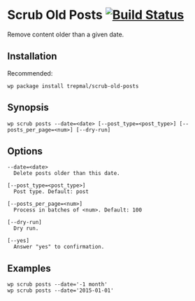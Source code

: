 # Scrub Old Posts [![Build Status](https://travis-ci.org/trepmal/scrub-old-posts.svg?branch=master)](https://travis-ci.org/trepmal/scrub-old-posts)

Remove content older than a given date.

## Installation

Recommended:

`wp package install trepmal/scrub-old-posts`

## Synopsis

`wp scrub posts --date=<date> [--post_type=<post_type>] [--posts_per_page=<num>] [--dry-run]`

## Options

    --date=<date>
      Delete posts older than this date.

    [--post_type=<post_type>]
      Post type. Default: post

    [--posts_per_page=<num>]
      Process in batches of <num>. Default: 100

    [--dry-run]
      Dry run.

    [--yes]
      Answer "yes" to confirmation.

## Examples

    wp scrub posts --date='-1 month'
    wp scrub posts --date='2015-01-01'
